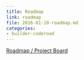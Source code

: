 ```yaml
---
title: Roadmap
link: roadmap
file: 2016-01-10-roadmap.md
categories:
- builder-coderoad
---
```


[Roadmap / Project Board](https://github.com/coderoad/core-coderoad/projects/2)